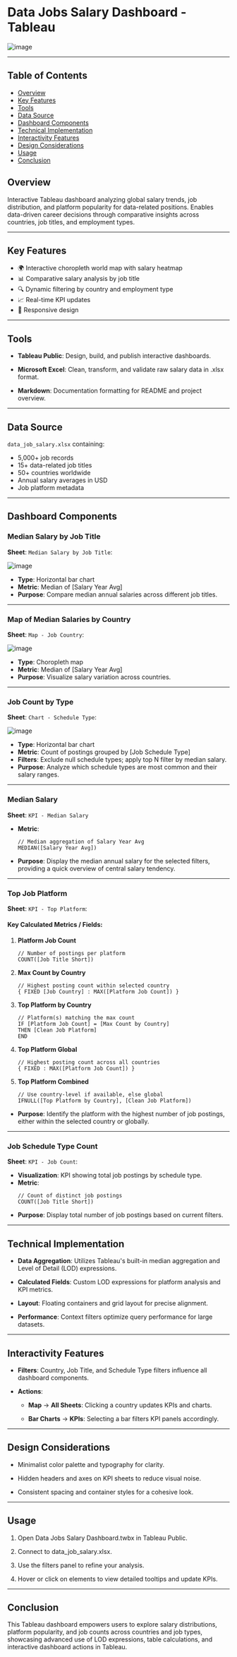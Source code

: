 # Data Jobs Salary Dashboard - Tableau 

![image](https://github.com/user-attachments/assets/f3b9e493-e78d-4bfd-9a7d-f7ff5fcf866a)

---

## Table of Contents
- [Overview](#overview)
- [Key Features](#key-features)
- [Tools](#tools)
- [Data Source](#data-source)
- [Dashboard Components](#dashboard-components)
- [Technical Implementation](#technical-implementation)
- [Interactivity Features](#interactivity-features)
- [Design Considerations](#design-considerations)
- [Usage](#usage)
- [Conclusion](#conclusion)


## Overview

Interactive Tableau dashboard analyzing global salary trends, job distribution, and platform popularity for data-related positions. Enables data-driven career decisions through comparative insights across countries, job titles, and employment types.

---

## Key Features

- 🌍 Interactive choropleth world map with salary heatmap
- 📊 Comparative salary analysis by job title
- 🔍 Dynamic filtering by country and employment type
- 📈 Real-time KPI updates
- 📱 Responsive design

---

## Tools

- **Tableau Public**: Design, build, and publish interactive dashboards.

- **Microsoft Excel**: Clean, transform, and validate raw salary data in .xlsx format.

- **Markdown**: Documentation formatting for README and project overview.

---

## Data Source

`data_job_salary.xlsx` containing:
- 5,000+ job records
- 15+ data-related job titles
- 50+ countries worldwide
- Annual salary averages in USD
- Job platform metadata

---

## Dashboard Components

### Median Salary by Job Title
   **Sheet**: `Median Salary by Job Title`:
   
   ![image](https://github.com/user-attachments/assets/cb9407e1-fde8-497a-a3ba-6d035dbe1722)

   - **Type**: Horizontal bar chart
   - **Metric**: Median of [Salary Year Avg]
   - **Purpose**: Compare median annual salaries across different job titles.

---
   
### Map of Median Salaries by Country
   **Sheet**: `Map - Job Country`:
   
![image](https://github.com/user-attachments/assets/59330309-5253-4244-aaa7-b70f7f34d2bd)

   - **Type**: Choropleth map
   - **Metric**: Median of [Salary Year Avg]
   - **Purpose**: Visualize salary variation across countries.

---

### Job Count by Type
   **Sheet**: `Chart - Schedule Type`:
   
   ![image](https://github.com/user-attachments/assets/a297cbb1-6c25-4692-8423-da60a4493d4d)
   
   - **Type**: Horizontal bar chart
   - **Metric**: Count of postings grouped by [Job Schedule Type]
   - **Filters**: Exclude null schedule types; apply top N filter by median salary.
   - **Purpose**: Analyze which schedule types are most common and their salary ranges.

---

### Median Salary
**Sheet**: `KPI - Median Salary`

  - **Metric**:
    ```Tableau
    // Median aggregation of Salary Year Avg
    MEDIAN([Salary Year Avg])
    ```
  - **Purpose**: Display the median annual salary for the selected filters, providing a quick overview of central salary tendency.

---

### Top Job Platform
   **Sheet**: `KPI - Top Platform`:

   #### Key Calculated Metrics / Fields:
   1. **Platform Job Count**  
      ```tableau
      // Number of postings per platform
      COUNT([Job Title Short])
      ```
   2. **Max Count by Country**  
      ```tableau
      // Highest posting count within selected country
      { FIXED [Job Country] : MAX([Platform Job Count]) }
      ```
   3. **Top Platform by Country**  
      ```tableau
      // Platform(s) matching the max count
      IF [Platform Job Count] = [Max Count by Country]
      THEN [Clean Job Platform]
      END
      ```
   4. **Top Platform Global**  
      ```tableau
      // Highest posting count across all countries
      { FIXED : MAX([Platform Job Count]) }
      ```
   5. **Top Platform Combined**  
      ```tableau
      // Use country‐level if available, else global
      IFNULL([Top Platform by Country], [Clean Job Platform])
      ```
   - **Purpose**: Identify the platform with the highest number of job postings, either within the selected country or globally.

---

### Job Schedule Type Count
   **Sheet**: `KPI - Job Count`:
   
   - **Visualization**: KPI showing total job postings by schedule type.  
   - **Metric**:
     ```tableau
     // Count of distinct job postings
     COUNT([Job Title Short])
     ```
   - **Purpose**: Display total number of job postings based on current filters.

---

## Technical Implementation

- **Data Aggregation**: Utilizes Tableau's built-in median aggregation and Level of Detail (LOD) expressions.

- **Calculated Fields**: Custom LOD expressions for platform analysis and KPI metrics.

- **Layout**: Floating containers and grid layout for precise alignment.

- **Performance**: Context filters optimize query performance for large datasets.

---

## Interactivity Features

- **Filters**: Country, Job Title, and Schedule Type filters influence all dashboard components.

- **Actions**:

   - **Map** → **All Sheets**: Clicking a country updates KPIs and charts.
   
   - **Bar Charts** → **KPIs**: Selecting a bar filters KPI panels accordingly.

---

## Design Considerations

- Minimalist color palette and typography for clarity.

- Hidden headers and axes on KPI sheets to reduce visual noise.

- Consistent spacing and container styles for a cohesive look.

--- 

## Usage

1. Open Data Jobs Salary Dashboard.twbx in Tableau Public.

2. Connect to data_job_salary.xlsx.

3. Use the filters panel to refine your analysis.

4. Hover or click on elements to view detailed tooltips and update KPIs.

---

## Conclusion
This Tableau dashboard empowers users to explore salary distributions, platform popularity, and job counts across countries and job types, showcasing advanced use of LOD expressions, table calculations, and interactive dashboard actions in Tableau.

